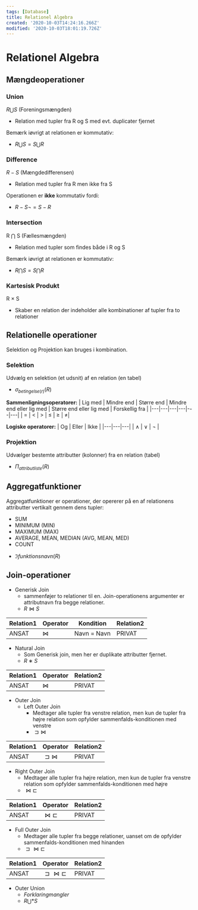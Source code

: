 ```yaml
---
tags: [Database]
title: Relationel Algebra
created: '2020-10-03T14:24:16.266Z'
modified: '2020-10-03T18:01:19.726Z'
---
```


# Relationel Algebra
## Mængdeoperationer
### Union
$R \bigcup S$ (Foreningsmængden)
- Relation med tupler fra R og S med evt. duplicater fjernet

Bemærk iøvrigt at relationen er kommutativ:
- $R \bigcup S =S \bigcup  R$

### Difference
$R - S$ (Mængdedifferensen)
- Relation med tupler fra R men ikke fra S

Operationen er __ikke__ kommutativ fordi:
- $R - S \neg= S-R$

### Intersection
R $\bigcap$ S (Fællesmængden)
- Relation med tupler som findes både i R og S

Bemærk iøvrigt at relationen er kommutativ:
- $R \bigcap S = S \bigcap R$

### Kartesisk Produkt
R $\times$ S
- Skaber en relation der indeholder alle kombinationer af tupler fra to relationer

## Relationelle operationer
Selektion og Projektion kan bruges i kombination.

### Selektion
Udvælg en selektion (et udsnit) af en relation (en tabel)
* $\sigma_{betingelse(r)}(R)$

__Sammenligningsoperatorer:__
| Lig med | Mindre end | Større end | Mindre end eller lig med | Større end eller lig med | Forskellig fra |
|---|---|---|---|---|---|
| = | < | > | $\le$ | $\ge$ | $\not=$|

__Logiske operatorer:__
| Og | Eller | Ikke |
|---|---|---|
| $\wedge$ | $\vee$ | $\neg$ |

### Projektion
Udvælger bestemte attributter (kolonner) fra en relation (tabel)
* $\Pi_{attributliste}(R)$

## Aggregatfunktioner
Aggregatfunktioner er operationer, der opererer på en af relationens attributter vertikalt gennem dens tupler:
- SUM
- MINIMUM (MIN)
- MAXIMUM (MAX)
- AVERAGE, MEAN, MEDIAN (AVG, MEAN, MED)
- COUNT
* $ℑ{funktionsnavn}(R)$

## Join-operationer

- Generisk Join
  - sammenføjer to relationer til en. Join-operationens argumenter er attributnavn fra begge relationer.
  * $R \Join S$

| Relation1 | Operator | Kondition | Relation2 |
|---|---|---|---|
|ANSAT | $\Join$ | Navn = Navn | PRIVAT |

- Natural Join
  - Som Generisk join, men her er duplikate attributter fjernet.
  * $R ∗ S$

| Relation1 | Operator | Relation2 |
|---|---|---|
|ANSAT | $\Join$ | PRIVAT |

- Outer Join
  - Left Outer Join
    - Medtager alle tupler fra venstre relation, men kun de tupler fra højre relation som opfylder sammenfalds-konditionen med venstre
    * $\sqsupset\Join$

| Relation1 | Operator | Relation2 |
|---|---|---|
|ANSAT | $\sqsupset\Join$ | PRIVAT |

  - Right Outer Join
    - Medtager alle tupler fra højre relation, men kun de tupler fra venstre relation som opfylder sammenfalds-konditionen med højre
    * $\Join\sqsubset$

| Relation1 | Operator | Relation2 |
|---|---|---|
|ANSAT | $\Join\sqsubset$ | PRIVAT |

  - Full Outer Join
    - Medtager alle tupler fra begge relationer, uanset om de opfylder sammenfalds-konditionen med hinanden
    * $\sqsupset\Join\sqsubset$

| Relation1 | Operator | Relation2 |
|---|---|---|
|ANSAT | $\sqsupset\Join\sqsubset$ | PRIVAT |

- Outer Union
  - $Forklaring mangler$
  * $R \bigcup* S$


